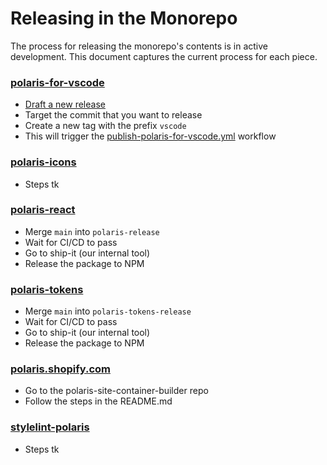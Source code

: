 # Releasing in the Monorepo

The process for releasing the monorepo's contents is in active development. This document captures the current process for each piece.

### [polaris-for-vscode](/polaris-for-vscode)

* [Draft a new release](https://github.com/Shopify/polaris/releases)
* Target the commit that you want to release
* Create a new tag with the prefix `vscode`
* This will trigger the [publish-polaris-for-vscode.yml](https://github.com/Shopify/polaris/blob/main/.github/workflows/publish-polaris-for-vscode.yml) workflow

### [polaris-icons](/polaris-icons)

* Steps tk

### [polaris-react](/polaris-react)

* Merge `main` into `polaris-release`
* Wait for CI/CD to pass
* Go to ship-it (our internal tool)
* Release the package to NPM

### [polaris-tokens](/polaris-tokens)

* Merge `main` into `polaris-tokens-release`
* Wait for CI/CD to pass
* Go to ship-it (our internal tool)
* Release the package to NPM

### [polaris.shopify.com](/polaris.shopify.com)

* Go to the polaris-site-container-builder repo
* Follow the steps in the README.md

### [stylelint-polaris](/stylelint-polaris)

* Steps tk
